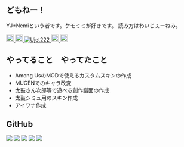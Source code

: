 ## どもねー！
YJ*Nemiという者です。ケモミミが好きです。
読み方はわいじぇーねみ。
<p align="left">
  <a href="http://twitter.com/YJ_Nemi">
    <img height="20" src="https://img.shields.io/twitter/follow/Type_Nemi" />
  </a>
  <a href="https://www.youtube.com/@%E5%85%AB%E6%88%B8%E7%BE%BD%E9%AD%85%E7%9C%A0">
    <img height="20" src="https://img.shields.io/youtube/channel/subscribers/UCxGwy6szK9ihWVojhHjEGHA" />
  </a>
  <a href="https://github.com/Ujet222/Ujet222/">
    <img src="https://komarev.com/ghpvc/?username=Ujet222" alt="Ujet222" />
  </a>
  <a href="https://github.com/Ujet222">
    <img height="20" src="https://img.shields.io/github/followers/Ujet222" />
  </a>
  <a href="https://lit.link/yjnemi">
    <img height="20" src="https://img.shields.io/badge/lit.link-brightgreen" />
  </a>
</p>

## やってること　やってたこと

- Among UsのMODで使えるカスタムスキンの作成
- MUGENでのキャラ改変
- 太鼓さん次郎等で遊べる創作譜面の作成
- 太鼓シミュ用のスキン作成
- アイワナ作成

## GitHub

![](http://github-profile-summary-cards.vercel.app/api/cards/profile-details?username=Ujet222&theme=github_dark)
![](http://github-profile-summary-cards.vercel.app/api/cards/repos-per-language?username=Ujet222&theme=github_dark)
![](http://github-profile-summary-cards.vercel.app/api/cards/most-commit-language?username=Ujet222&theme=github_dark)
![](http://github-profile-summary-cards.vercel.app/api/cards/stats?username=Ujet222&theme=github_dark)
![](http://github-profile-summary-cards.vercel.app/api/cards/productive-time?username=Ujet222&theme=github_dark&utcOffset=8)
